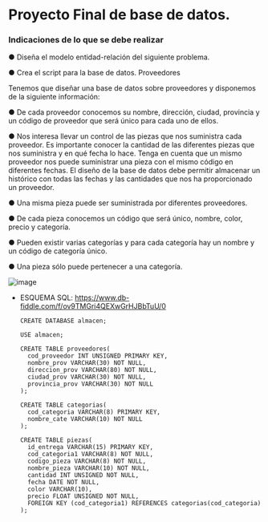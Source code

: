 # Proyecto Final de base de datos.
### Indicaciones de lo que se debe realizar

● Diseña el modelo entidad-relación del siguiente problema.

● Crea el script para la base de datos.
Proveedores

Tenemos que diseñar una base de datos sobre proveedores y disponemos de
la siguiente información:

● De cada proveedor conocemos su nombre, dirección, ciudad, provincia y
un código de proveedor que será único para cada uno de ellos.

● Nos interesa llevar un control de las piezas que nos suministra cada
proveedor. Es importante conocer la cantidad de las diferentes piezas
que nos suministra y en qué fecha lo hace. Tenga en cuenta que un
mismo proveedor nos puede suministrar una pieza con el mismo código
en diferentes fechas. El diseño de la base de datos debe permitir
almacenar un histórico con todas las fechas y las cantidades que nos ha
proporcionado un proveedor.

● Una misma pieza puede ser suministrada por diferentes proveedores.

● De cada pieza conocemos un código que será único, nombre, color,
precio y categoría.

● Pueden existir varias categorías y para cada categoría hay un nombre y
un código de categoría único.

● Una pieza sólo puede pertenecer a una categoría.






![image](https://user-images.githubusercontent.com/75552884/171548212-2e494e97-39c7-45ea-914a-9b4e17c2f66c.png)




- ESQUEMA SQL: https://www.db-fiddle.com/f/ov9TMGri4QEXwGrHJBbTuU/0

      CREATE DATABASE almacen;

      USE almacen;

      CREATE TABLE proveedores(
        cod_proveedor INT UNSIGNED PRIMARY KEY,
        nombre_prov VARCHAR(30) NOT NULL, 
        direccion_prov VARCHAR(80) NOT NULL,
        ciudad_prov VARCHAR(30) NOT NULL,
        provincia_prov VARCHAR(30) NOT NULL
      );

      CREATE TABLE categorias(
        cod_categoria VARCHAR(8) PRIMARY KEY,
        nombre_cate VARCHAR(10) NOT NULL
      );

      CREATE TABLE piezas(
        id_entrega VARCHAR(15) PRIMARY KEY,
        cod_categoria1 VARCHAR(8) NOT NULL, 
        codigo_pieza VARCHAR(8) NOT NULL,
        nombre_pieza VARCHAR(10) NOT NULL,
        cantidad INT UNSIGNED NOT NULL,
        fecha DATE NOT NULL,
        color VARCHAR(10),
        precio FLOAT UNSIGNED NOT NULL,
        FOREIGN KEY (cod_categoria1) REFERENCES categorias(cod_categoria)
      );

